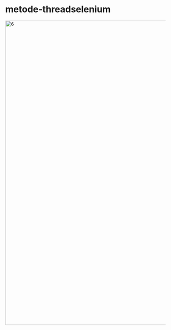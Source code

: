 # metode-threadselenium

<img width="959" alt="6" src="https://github.com/codedaffa/metode-threadselenium/assets/154736760/abc4e59e-e32d-4e79-b989-becf6b319b87">
